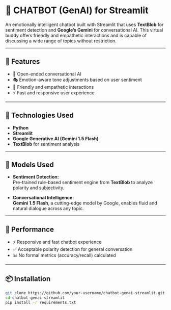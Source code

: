 # 🤖 CHATBOT (GenAI) for Streamlit

An emotionally intelligent chatbot built with Streamlit that uses **TextBlob** for sentiment detection and **Google’s Gemini** for conversational AI. This virtual buddy offers friendly and empathetic interactions and is capable of discussing a wide range of topics without restriction.

---

## 📝 Features

- 💬 Open-ended conversational AI
- 🎭 Emotion-aware tone adjustments based on user sentiment
- 🤝 Friendly and empathetic interactions
- ⚡ Fast and responsive user experience

---

## 🧠 Technologies Used

- **Python**
- **Streamlit**
- **Google Generative AI (Gemini 1.5 Flash)**
- **TextBlob** for sentiment analysis

---

## 🧰 Models Used

- **Sentiment Detection:**  
  Pre-trained rule-based sentiment engine from **TextBlob** to analyze polarity and subjectivity.

- **Conversational Intelligence:**  
  **Gemini 1.5 Flash**, a cutting-edge model by Google, enables fluid and natural dialogue across any topic.

---

## 🚀 Performance

- ⚡ Responsive and fast chatbot experience
- ✅ Acceptable polarity detection for general conversation
- 📊 No formal metrics (accuracy/recall) calculated

---

## 📦 Installation

```bash
git clone https://github.com/your-username/chatbot-genai-streamlit.git
cd chatbot-genai-streamlit
pip install -r requirements.txt
